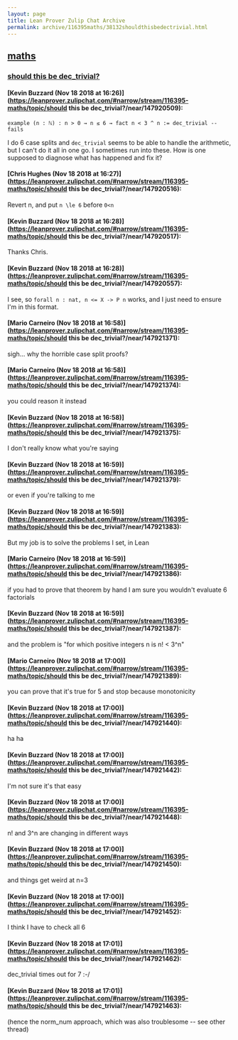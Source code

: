 ```yaml
---
layout: page
title: Lean Prover Zulip Chat Archive 
permalink: archive/116395maths/38132shouldthisbedectrivial.html
---
```


## [maths](index.html)
### [should this be dec_trivial?](38132shouldthisbedectrivial.html)

#### [Kevin Buzzard (Nov 18 2018 at 16:26)](https://leanprover.zulipchat.com/#narrow/stream/116395-maths/topic/should this be dec_trivial?/near/147920509):
`example (n : ℕ) : n > 0 → n ≤ 6 → fact n < 3 ^ n := dec_trivial -- fails`

I do 6 case splits and `dec_trivial` seems to be able to handle the arithmetic, but I can't do it all in one go. I sometimes run into these. How is one supposed to diagnose what has happened and fix it?

#### [Chris Hughes (Nov 18 2018 at 16:27)](https://leanprover.zulipchat.com/#narrow/stream/116395-maths/topic/should this be dec_trivial?/near/147920516):
Revert n, and put `n \le 6` before `0<n`

#### [Kevin Buzzard (Nov 18 2018 at 16:28)](https://leanprover.zulipchat.com/#narrow/stream/116395-maths/topic/should this be dec_trivial?/near/147920517):
Thanks Chris.

#### [Kevin Buzzard (Nov 18 2018 at 16:28)](https://leanprover.zulipchat.com/#narrow/stream/116395-maths/topic/should this be dec_trivial?/near/147920557):
I see, so `forall n : nat, n <= X -> P n` works, and I just need to ensure I'm in this format.

#### [Mario Carneiro (Nov 18 2018 at 16:58)](https://leanprover.zulipchat.com/#narrow/stream/116395-maths/topic/should this be dec_trivial?/near/147921371):
sigh... why the horrible case split proofs?

#### [Mario Carneiro (Nov 18 2018 at 16:58)](https://leanprover.zulipchat.com/#narrow/stream/116395-maths/topic/should this be dec_trivial?/near/147921374):
you could reason it instead

#### [Kevin Buzzard (Nov 18 2018 at 16:58)](https://leanprover.zulipchat.com/#narrow/stream/116395-maths/topic/should this be dec_trivial?/near/147921375):
I don't really know what you're saying

#### [Kevin Buzzard (Nov 18 2018 at 16:59)](https://leanprover.zulipchat.com/#narrow/stream/116395-maths/topic/should this be dec_trivial?/near/147921379):
or even if you're talking to me

#### [Kevin Buzzard (Nov 18 2018 at 16:59)](https://leanprover.zulipchat.com/#narrow/stream/116395-maths/topic/should this be dec_trivial?/near/147921383):
But my job is to solve the problems I set, in Lean

#### [Mario Carneiro (Nov 18 2018 at 16:59)](https://leanprover.zulipchat.com/#narrow/stream/116395-maths/topic/should this be dec_trivial?/near/147921386):
if you had to prove that theorem by hand I am sure you wouldn't evaluate 6 factorials

#### [Kevin Buzzard (Nov 18 2018 at 16:59)](https://leanprover.zulipchat.com/#narrow/stream/116395-maths/topic/should this be dec_trivial?/near/147921387):
and the problem is "for which positive integers n is n! < 3^n"

#### [Mario Carneiro (Nov 18 2018 at 17:00)](https://leanprover.zulipchat.com/#narrow/stream/116395-maths/topic/should this be dec_trivial?/near/147921389):
you can prove that it's true for 5 and stop because monotonicity

#### [Kevin Buzzard (Nov 18 2018 at 17:00)](https://leanprover.zulipchat.com/#narrow/stream/116395-maths/topic/should this be dec_trivial?/near/147921440):
ha ha

#### [Kevin Buzzard (Nov 18 2018 at 17:00)](https://leanprover.zulipchat.com/#narrow/stream/116395-maths/topic/should this be dec_trivial?/near/147921442):
I'm not sure it's that easy

#### [Kevin Buzzard (Nov 18 2018 at 17:00)](https://leanprover.zulipchat.com/#narrow/stream/116395-maths/topic/should this be dec_trivial?/near/147921448):
n! and 3^n are changing in different ways

#### [Kevin Buzzard (Nov 18 2018 at 17:00)](https://leanprover.zulipchat.com/#narrow/stream/116395-maths/topic/should this be dec_trivial?/near/147921450):
and things get weird at n=3

#### [Kevin Buzzard (Nov 18 2018 at 17:00)](https://leanprover.zulipchat.com/#narrow/stream/116395-maths/topic/should this be dec_trivial?/near/147921452):
I think I have to check all 6

#### [Kevin Buzzard (Nov 18 2018 at 17:01)](https://leanprover.zulipchat.com/#narrow/stream/116395-maths/topic/should this be dec_trivial?/near/147921462):
dec_trivial times out for 7 :-/

#### [Kevin Buzzard (Nov 18 2018 at 17:01)](https://leanprover.zulipchat.com/#narrow/stream/116395-maths/topic/should this be dec_trivial?/near/147921463):
(hence the norm_num approach, which was also troublesome -- see other thread)

